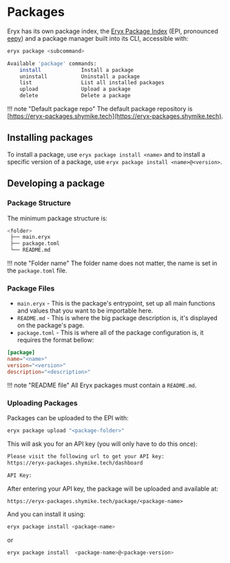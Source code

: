 # Packages

Eryx has its own package index, the [Eryx Package Index](https://github.com/ImShyMike/Eryx/tree/main/package-index) (EPI, pronounced [eepy](https://i.pinimg.com/originals/73/17/27/7317270d3efcb24fdfc5a964ec5798c7.png)) and a package manager built into its CLI, accessible with:

```sh
eryx package <subcommand>

Available 'package' commands:
    install             Install a package
    uninstall           Uninstall a package
    list                List all installed packages
    upload              Upload a package
    delete              Delete a package
```

!!! note "Default package repo"
The default package repository is [https://eryx-packages.shymike.tech](https://eryx-packages.shymike.tech).

## Installing packages

To install a package, use `eryx package install <name>` and to install a specific version of a package, use `eryx package install <name>@<version>`.

## Developing a package

### Package Structure

The minimum package structure is:

```sh
<folder>
 ├── main.eryx
 ├── package.toml
 └── README.md
```

!!! note "Folder name"
The folder name does not matter, the name is set in the `package.toml` file.

### Package Files

- `main.eryx` - This is the package's entrypoint, set up all main functions and values that you want to be importable here.
- `README.md` - This is where the big package description is, it's displayed on the package's page.
- `package.toml` - This is where all of the package configuration is, it requires the format bellow:

```toml
[package]
name="<name>"
version="<version>"
description="<description>"
```

!!! note "README file"
All Eryx packages must contain a `README.md`.

### Uploading Packages

Packages can be uploaded to the EPI with:

```sh
eryx package upload "<package-folder>"
```

This will ask you for an API key (you will only have to do this once):

```sh
Please visit the following url to get your API key:
https://eryx-packages.shymike.tech/dashboard

API Key:
```

After entering your API key, the package will be uploaded and available at:

`https://eryx-packages.shymike.tech/package/<package-name>`

And you can install it using:

```sh
eryx package install <package-name>
```

or

```sh
eryx package install  <package-name>@<package-version>
```
